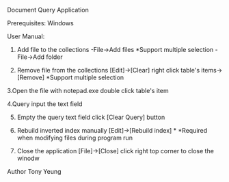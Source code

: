 Document Query Application

Prerequisites:
Windows

User Manual:
1. Add file to the collections
-File->Add files *Support multiple selection
-File->Add folder

2. Remove file from the collections
[Edit]->[Clear]
right click table's items->[Remove] *Support multiple selection

3.Open the file with notepad.exe
double click table's item

4.Query
input the text field

5. Empty the query text field
click [Clear Query] button

6. Rebuild inverted index manually
[Edit]->[Rebuild index] *
*Required when modifying files during program run

7. Close the application
[File]->[Close]
click right top corner to close the winodw

Author
Tony Yeung